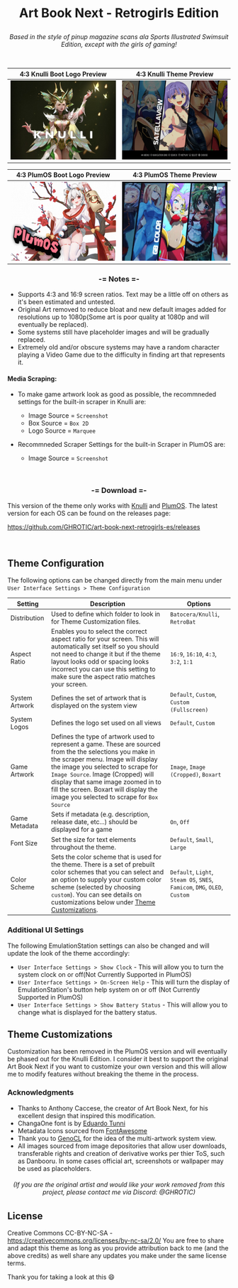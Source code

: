 # **<p align=center>Art Book Next - Retrogirls Edition</p>**

*<p align=center> Based in the style of pinup magazine scans ala Sports Illustrated Swimsuit Edition, except with the girls of gaming!</p>*

<br>

| 4:3 Knulli Boot Logo Preview | 4:3 Knulli Theme Preview |
| -- | -- |
| ![4:3 Knulli Boot Logo](https://github.com/GHROTIC/art-book-next-retrogirls-es/blob/master/assets/preview/bootlogo_4-3.jpg) | ![4:3 Knulli Preview](https://github.com/GHROTIC/art-book-next-retrogirls-es/blob/master/assets/preview/retrogirls_4-3.jpg) |

| 4:3 PlumOS Boot Logo Preview | 4:3 PlumOS Theme Preview |
| -- | -- |
| ![4:3 PlumOS Boot Logo](https://github.com/GHROTIC/art-book-next-retrogirls-es/blob/master/assets/preview/plumosbootlogo_4-3.jpg) | ![4:3 PLumOS Preview](https://github.com/GHROTIC/art-book-next-retrogirls-es/blob/master/assets/preview/plumosretrogirls_4-3.jpg) |

### **<p align=center>-= Notes =-</p>**

* Supports 4:3 and 16:9 screen ratios. Text may be a little off on others as it's been estimated and untested.
* Original Art removed to reduce bloat and new default images added for resolutions up to 1080p(Some art is poor quality at 1080p and will eventually be replaced).
* Some systems still have placeholder images and will be gradually replaced.
* Extremely old and/or obscure systems may have a random character playing a Video Game due to the difficulty in finding art that represents it.

#### Media Scraping:

* To make game artwork look as good as possible, the recommneded settings for the built-in scraper in Knulli are:
    * Image Source = `Screenshot`
    * Box Source = `Box 2D`
    * Logo Source = `Marquee`
      
* Recommneded Scraper Settings for the built-in Scraper in PlumOS are:
    * Image Source = `Screenshot`

<br>

### **<p align=center>-= Download =-</p>**
This version of the theme only works with [Knulli](https://www.knulli.org/) and [PlumOS](https://github.com/game-de-it/XU_MINI_M/). The latest version for each OS can be found on the releases page:

https://github.com/GHROTIC/art-book-next-retrogirls-es/releases

<br>

## Theme Configuration

The following options can be changed directly from the main menu under `User Interface Settings > Theme Configuration`

| Setting | Description | Options |
| -- | -- | -- |
| Distribution | Used to define which folder to look in for Theme Customization files. | `Batocera/Knulli`, `RetroBat` |
| Aspect Ratio | Enables you to select the correct aspect ratio for your screen.  This will automatically set itself so you should not need to change it but if the theme layout looks odd or spacing looks incorrect you can use this setting to make sure the aspect ratio matches your screen. | `16:9`, `16:10`, `4:3`, `3:2`, `1:1` |
| System Artwork | Defines the set of artwork that is displayed on the system view | `Default`, `Custom`, `Custom (Fullscreen)` |
| System Logos | Defines the logo set used on all views | `Default`, `Custom` |
| Game Artwork | Defines the type of artwork used to represent a game. These are sourced from the the selections you make in the scraper menu. Image will display the image you selected to scrape for `Image Source`.  Image (Cropped) will display that same image zoomed in to fill the screen.  Boxart will display the image you selected to scrape for `Box Source` | `Image`, `Image (Cropped)`, `Boxart` |
| Game Metadata | Sets if metadata (e.g. description, release date, etc...) should be displayed for a game | `On`, `Off` |
| Font Size | Set the size for text elements throughout the theme. | `Default`, `Small`, `Large` |
| Color Scheme | Sets the color scheme that is used for the theme.  There is a set of prebuilt color schemes that you can select and an option to supply your custom color scheme (selected by choosing `custom`). You can see details on customizations below under [Theme Customizations](#theme-customizations). | `Default`, `Light`, `Steam OS`, `SNES`, `Famicom`, `DMG`, `OLED`, `Custom` |


### Additional UI Settings 

The following EmulationStation settings can also be changed and will update the look of the theme accordingly:
* `User Interface Settings > Show Clock` - This will allow you to turn the system clock on or off(Not Currently Supported in PlumOS)
* `User Interface Settings > On-Screen Help` - This will turn the display of EmulationStation's button help system on or off (Not Currently Supported in PlumOS)
* `User Interface Settings > Show Battery Status` - This will allow you to change what is displayed for the battery status.


## Theme Customizations

Customization has been removed in the PlumOS version and will eventually be phased out for the Knulli Edition. I consider it best to support the original Art Book Next if you want to customize your own version and this will allow me to modify features without breaking the theme in the process.


### **Acknowledgments**
* Thanks to Anthony Caccese, the creator of Art Book Next, for his excellent design that inspired this modification.
* ChangaOne font is by [Eduardo Tunni](https://www.fontsquirrel.com/fonts/changa)
* Metadata Icons sourced from [FontAwesome](https://fontawesome.com/search?o=r&m=free)
* Thank you to [GenoCL](https://genocl.carrd.co/) for the idea of the multi-artwork system view.
* All images sourced from image depositories that allow user downloads, transferable rights and creation of derivative works per thier ToS, such as Danbooru. In some cases official art, screenshots or wallpaper may be used as placeholders.
###### *<p align=center>(If you are the original artist and would like your work removed from this project, please contact me via Discord: @GHROTIC)</p>*

## **License**
Creative Commons CC-BY-NC-SA - https://creativecommons.org/licenses/by-nc-sa/2.0/
You are free to share and adapt this theme as long as you provide attribution back to me (and the above credits) as well share any updates you make under the same license terms.

Thank you for taking a look at this 😄
